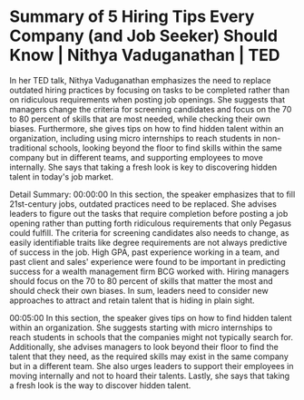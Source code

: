 # Summary of 5 Hiring Tips Every Company (and Job Seeker) Should Know | Nithya Vaduganathan | TED

In her TED talk, Nithya Vaduganathan emphasizes the need to replace outdated hiring practices by focusing on tasks to be completed rather than on ridiculous requirements when posting job openings. She suggests that managers change the criteria for screening candidates and focus on the 70 to 80 percent of skills that are most needed, while checking their own biases. Furthermore, she gives tips on how to find hidden talent within an organization, including using micro internships to reach students in non-traditional schools, looking beyond the floor to find skills within the same company but in different teams, and supporting employees to move internally. She says that taking a fresh look is key to discovering hidden talent in today's job market.

Detail Summary: 
00:00:00
In this section, the speaker emphasizes that to fill 21st-century jobs, outdated practices need to be replaced. She advises leaders to figure out the tasks that require completion before posting a job opening rather than putting forth ridiculous requirements that only Pegasus could fulfill. The criteria for screening candidates also needs to change, as easily identifiable traits like degree requirements are not always predictive of success in the job. High GPA, past experience working in a team, and past client and sales' experience were found to be important in predicting success for a wealth management firm BCG worked with. Hiring managers should focus on the 70 to 80 percent of skills that matter the most and should check their own biases. In sum, leaders need to consider new approaches to attract and retain talent that is hiding in plain sight.

00:05:00
In this section, the speaker gives tips on how to find hidden talent within an organization. She suggests starting with micro internships to reach students in schools that the companies might not typically search for. Additionally, she advises managers to look beyond their floor to find the talent that they need, as the required skills may exist in the same company but in a different team. She also urges leaders to support their employees in moving internally and not to hoard their talents. Lastly, she says that taking a fresh look is the way to discover hidden talent.

